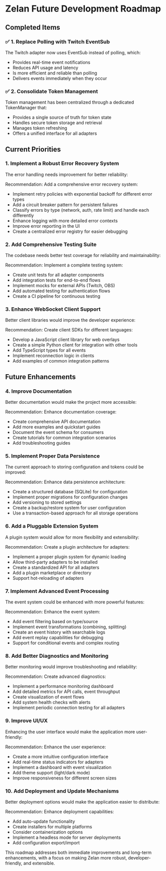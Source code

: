# Zelan Future Development Roadmap

## Completed Items

### ✅ 1. Replace Polling with Twitch EventSub

The Twitch adapter now uses EventSub instead of polling, which:
- Provides real-time event notifications
- Reduces API usage and latency
- Is more efficient and reliable than polling
- Delivers events immediately when they occur

### ✅ 2. Consolidate Token Management

Token management has been centralized through a dedicated TokenManager that:
- Provides a single source of truth for token state
- Handles secure token storage and retrieval
- Manages token refreshing
- Offers a unified interface for all adapters

## Current Priorities

### 1. Implement a Robust Error Recovery System

The error handling needs improvement for better reliability:

Recommendation: Add a comprehensive error recovery system:
- Implement retry policies with exponential backoff for different error types
- Add a circuit breaker pattern for persistent failures
- Classify errors by type (network, auth, rate limit) and handle each differently
- Enhance logging with more detailed error contexts
- Improve error reporting in the UI
- Create a centralized error registry for easier debugging

### 2. Add Comprehensive Testing Suite

The codebase needs better test coverage for reliability and maintainability:

Recommendation: Implement a complete testing system:
- Create unit tests for all adapter components
- Add integration tests for end-to-end flows
- Implement mocks for external APIs (Twitch, OBS)
- Add automated testing for authentication flows
- Create a CI pipeline for continuous testing

### 3. Enhance WebSocket Client Support

Better client libraries would improve the developer experience:

Recommendation: Create client SDKs for different languages:
- Develop a JavaScript client library for web overlays
- Create a simple Python client for integration with other tools
- Add TypeScript types for all events
- Implement reconnection logic in clients
- Add examples of common integration patterns

## Future Enhancements

### 4. Improve Documentation

Better documentation would make the project more accessible:

Recommendation: Enhance documentation coverage:
- Create comprehensive API documentation
- Add more examples and quickstart guides
- Document the event schema for consumers
- Create tutorials for common integration scenarios
- Add troubleshooting guides

### 5. Implement Proper Data Persistence

The current approach to storing configuration and tokens could be improved:

Recommendation: Enhance data persistence architecture:
- Create a structured database (SQLite) for configuration
- Implement proper migrations for configuration changes
- Add versioning to stored settings
- Create a backup/restore system for user configuration
- Use a transaction-based approach for all storage operations

### 6. Add a Pluggable Extension System

A plugin system would allow for more flexibility and extensibility:

Recommendation: Create a plugin architecture for adapters:
- Implement a proper plugin system for dynamic loading
- Allow third-party adapters to be installed
- Create a standardized API for all adapters
- Add a plugin marketplace or directory
- Support hot-reloading of adapters

### 7. Implement Advanced Event Processing

The event system could be enhanced with more powerful features:

Recommendation: Enhance the event system:
- Add event filtering based on type/source
- Implement event transformations (combining, splitting)
- Create an event history with searchable logs
- Add event replay capabilities for debugging
- Support for conditional events and complex routing

### 8. Add Better Diagnostics and Monitoring

Better monitoring would improve troubleshooting and reliability:

Recommendation: Create advanced diagnostics:
- Implement a performance monitoring dashboard
- Add detailed metrics for API calls, event throughput
- Create visualization of event flows
- Add system health checks with alerts
- Implement periodic connection testing for all adapters

### 9. Improve UI/UX

Enhancing the user interface would make the application more user-friendly:

Recommendation: Enhance the user experience:
- Create a more intuitive configuration interface
- Add real-time status indicators for adapters
- Implement a dashboard with event visualization
- Add theme support (light/dark mode)
- Improve responsiveness for different screen sizes

### 10. Add Deployment and Update Mechanisms

Better deployment options would make the application easier to distribute:

Recommendation: Enhance deployment capabilities:
- Add auto-update functionality
- Create installers for multiple platforms
- Consider containerization options
- Implement a headless mode for server deployments
- Add configuration export/import

This roadmap addresses both immediate improvements and long-term enhancements, with a focus on making Zelan more robust, developer-friendly, and extensible.
